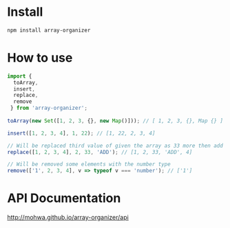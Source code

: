 # Install
 
 ```bash
 npm install array-organizer
 ```

# How to use

```javascript
import { 
  toArray,
  insert,
  replace,
  remove
 } from 'array-organizer';
 
toArray(new Set([1, 2, 3, {}, new Map()])); // [ 1, 2, 3, {}, Map {} ]

insert([1, 2, 3, 4], 1, 22); // [1, 22, 2, 3, 4]

// Will be replaced third value of given the array as 33 more then add 'ADD'
replace([1, 2, 3, 4], 2, 33, 'ADD'); // [1, 2, 33, 'ADD', 4]

// Will be removed some elements with the number type
remove(['1', 2, 3, 4], v => typeof v === 'number'); // ['1']
```

# API Documentation

http://mohwa.github.io/array-organizer/api

